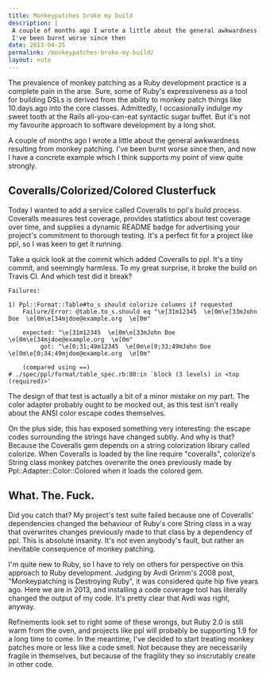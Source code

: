 ```yaml
---
title: Monkeypatches broke my build
description: |
 A couple of months ago I wrote a little about the general awkwardness resulting from monkey patching.
 I've been burnt worse since then
date: 2013-04-25
permalink: /monkeypatches-broke-my-build/
layout: note
---
```


The prevalence of monkey patching as a Ruby development practice is a complete pain in the arse.
Sure, some of Ruby's expressiveness as a tool for building DSLs is derived from the ability to monkey patch things like 10.days.ago into the core classes.
Admittedly, I occasionally indulge my sweet tooth at the Rails all-you-can-eat syntactic sugar buffet.
But it's not my favourite approach to software development by a long shot.

A couple of months ago I wrote a little about the general awkwardness resulting from monkey patching.
I've been burnt worse since then, and now I have a concrete example which I think supports my point of view quite strongly.

## Coveralls/Colorized/Colored Clusterfuck

Today I wanted to add a service called Coveralls to ppl's build process.
Coveralls measures test coverage, provides statistics about test coverage over time, and supplies a dynamic README badge for advertising your project's commitment to thorough testing.
It's a perfect fit for a project like ppl, so I was keen to get it running.

Take a quick look at the commit which added Coveralls to ppl.
It's a tiny commit, and seemingly harmless.
To my great surprise, it broke the build on Travis CI.
And which test did it break?

```
Failures:

1) Ppl::Format::Table#to_s should colorize columns if requested
    Failure/Error: @table.to_s.should eq "\e[31m12345  \e[0m\e[33mJohn Doe  \e[0m\e[34mjdoe@example.org  \e[0m"

    expected: "\e[31m12345  \e[0m\e[33mJohn Doe  \e[0m\e[34mjdoe@example.org  \e[0m"
         got: "\e[0;31;49m12345  \e[0m\e[0;33;49mJohn Doe  \e[0m\e[0;34;49mjdoe@example.org  \e[0m"

    (compared using ==)
# ./spec/ppl/format/table_spec.rb:80:in `block (3 levels) in <top (required)>'
```

The design of that test is actually a bit of a minor mistake on my part.
The color adapter probably ought to be mocked out, as this test isn't really about the ANSI color escape codes themselves.

On the plus side, this has exposed something very interesting: the escape codes surrounding the strings have changed subtly.
And why is that? Because the Coveralls gem depends on a string colorization library called colorize.
When Coveralls is loaded by the line require "coveralls", colorize's String class monkey patches overwrite the ones previously made by Ppl::Adapter::Color::Colored when it loads the colored gem.

## What. The. Fuck.

Did you catch that? My project's test suite failed because one of Coveralls' dependencies changed the behaviour of Ruby's core String class in a way that overwrites changes previously made to that class by a dependency of ppl.
This is absolute insanity.
It's not even anybody's fault, but rather an inevitable consequence of monkey patching.

I'm quite new to Ruby, so I have to rely on others for perspective on this approach to Ruby development.
Judging by Avdi Grimm's 2008 post, "Monkeypatching is Destroying Ruby", it was considered quite hip five years ago.
Here we are in 2013, and installing a code coverage tool has literally changed the output of my code.
It's pretty clear that Avdi was right, anyway.

Refinements look set to right some of these wrongs, but Ruby 2.0 is still warm from the oven, and projects like ppl will probably be supporting 1.9 for a long time to come.
In the meantime, I've decided to start treating monkey patches more or less like a code smell.
Not because they are necessarily fragile in themselves, but because of the fragility they so inscrutably create in other code.